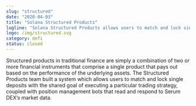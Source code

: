 ```yaml
---
slug: "structured"
date: "2020-04-03"
title: "Solana Structured Products"
logline: "Solana Structured Products allows users to match and lock single deposits with the shared goal of executing a particular trading strategy, coupled with position management bots that read and respond to SerumDEX market data."
logo: /img/structured.svg
category: defi
status: closed
---
```


Structured products in traditional finance are simply a combination of two or more financial instruments that comprise a single product that pays out based on the performance of the underlying assets. The Structured Products team built a system which allows users to match and lock single deposits with the shared goal of executing a particular trading strategy, coupled with position management bots that read and respond to Serum DEX’s market data.
